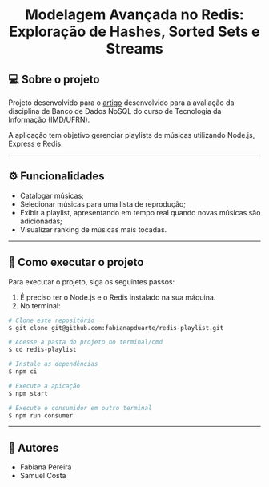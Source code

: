 <h1 align="center">
  Modelagem Avançada no Redis: Exploração de Hashes, Sorted Sets e Streams
</h1>

## 💻 Sobre o projeto

Projeto desenvolvido para o [artigo](https://medium.com/@fabianapduarte/modelagem-avan%C3%A7ada-no-redis-explora%C3%A7%C3%A3o-de-hashes-sorted-sets-e-streams-828797ff54c7) desenvolvido para a avaliação da disciplina de Banco de Dados NoSQL do curso de Tecnologia da Informação (IMD/UFRN).

A aplicação tem objetivo gerenciar playlists de músicas utilizando Node.js, Express e Redis.

---

## ⚙ Funcionalidades

- Catalogar músicas;
- Selecionar músicas para uma lista de reprodução;
- Exibir a playlist, apresentando em tempo real quando novas músicas são adicionadas;
- Visualizar ranking de músicas mais tocadas.

---

## 🚀 Como executar o projeto

Para executar o projeto, siga os seguintes passos:

1. É preciso ter o Node.js e o Redis instalado na sua máquina.
2. No terminal:

```bash
# Clone este repositório
$ git clone git@github.com:fabianapduarte/redis-playlist.git

# Acesse a pasta do projeto no terminal/cmd
$ cd redis-playlist

# Instale as dependências
$ npm ci

# Execute a apicação
$ npm start

# Execute o consumidor em outro terminal
$ npm run consumer
```

---

## 👥 Autores

- Fabiana Pereira
- Samuel Costa

